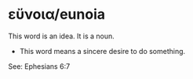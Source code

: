# εὔνοια/eunoia
This word is an idea. It is a noun.
* This word means a sincere desire to do something.

See: Ephesians 6:7
